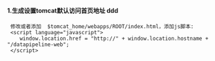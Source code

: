 #### 1.生成设置tomcat默认访问首页地址 ddd

```
 修改或者添加  $tomcat_home/webapps/ROOT/index.html，添加js脚本:
 <script language="javascript"> 
    window.location.href = "http://" + window.location.hostname + "/datapipeline-web";
 </script>
```
